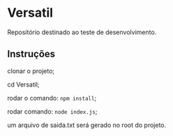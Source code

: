 # Versatil
Repositório destinado ao teste de desenvolvimento.

## Instruções

clonar o projeto;

cd Versatil;

rodar o comando: `npm install`;

rodar comando: `node index.js`;

um arquivo de saida.txt será gerado no root do projeto.
